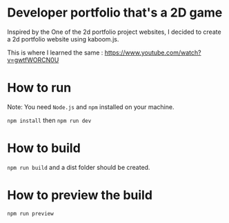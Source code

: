 # Developer portfolio that's a 2D game

Inspired by the One of the 2d portfolio project websites, I decided to create a 2d portfolio website using kaboom.js.

This is where I learned the same : https://www.youtube.com/watch?v=gwtfWORCN0U



# How to run

Note: You need `Node.js` and `npm` installed on your machine.

`npm install` then `npm run dev`

# How to build

`npm run build` and a dist folder should be created.

# How to preview the build

`npm run preview`